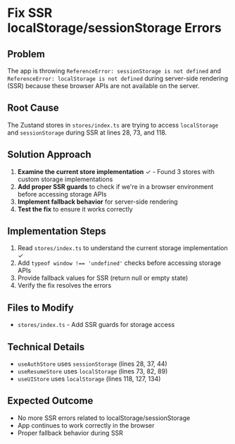# Fix SSR localStorage/sessionStorage Errors

## Problem
The app is throwing `ReferenceError: sessionStorage is not defined` and `ReferenceError: localStorage is not defined` during server-side rendering (SSR) because these browser APIs are not available on the server.

## Root Cause
The Zustand stores in `stores/index.ts` are trying to access `localStorage` and `sessionStorage` during SSR at lines 28, 73, and 118.

## Solution Approach
1. **Examine the current store implementation** ✓ - Found 3 stores with custom storage implementations
2. **Add proper SSR guards** to check if we're in a browser environment before accessing storage APIs
3. **Implement fallback behavior** for server-side rendering
4. **Test the fix** to ensure it works correctly

## Implementation Steps
1. Read `stores/index.ts` to understand the current storage implementation ✓
2. Add `typeof window !== 'undefined'` checks before accessing storage APIs
3. Provide fallback values for SSR (return null or empty state)
4. Verify the fix resolves the errors

## Files to Modify
- `stores/index.ts` - Add SSR guards for storage access

## Technical Details
- `useAuthStore` uses `sessionStorage` (lines 28, 37, 44)
- `useResumeStore` uses `localStorage` (lines 73, 82, 89)
- `useUIStore` uses `localStorage` (lines 118, 127, 134)

## Expected Outcome
- No more SSR errors related to localStorage/sessionStorage
- App continues to work correctly in the browser
- Proper fallback behavior during SSR
